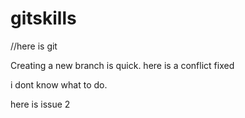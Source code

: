 # gitskills 

//here is git 

Creating a new branch is quick.
here is a conflict fixed 

i dont know what to do.

here is issue 2